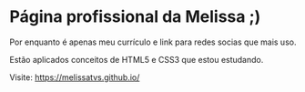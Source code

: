# Página profissional da Melissa ;)

Por enquanto é apenas meu currículo e link para redes socias que mais uso.

Estão aplicados conceitos de HTML5 e CSS3 que estou estudando.

Visite: https://melissatvs.github.io/
